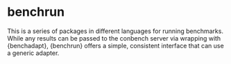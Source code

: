 # benchrun

This is a series of packages in different languages for running benchmarks. While any results can be passed to the conbench server via wrapping with {benchadapt}, {benchrun} offers a simple, consistent interface that can use a generic adapter.
